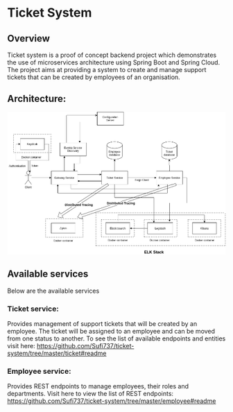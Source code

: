 # Ticket System

## Overview
Ticket system is a proof of concept backend project which demonstrates the use of microservices architecture using Spring Boot and Spring Cloud. The project aims at providing a system to create and manage support tickets that can be created by employees of an organisation.

## Architecture:
![alt text](https://github.com/Sufi737/ticket-system/blob/master/images/architecture.png?raw=true)


## Available services
Below are the available services 


### Ticket service:
Provides management of support tickets that will be created by an employee. The ticket will be assigned to an employee and can be moved from one status to another. To see the list of available endpoints and entities visit here: https://github.com/Sufi737/ticket-system/tree/master/ticket#readme

### Employee service:
Provides REST endpoints to manage employees, their roles and departments. Visit here to view the list of REST endpoints: https://github.com/Sufi737/ticket-system/tree/master/employee#readme